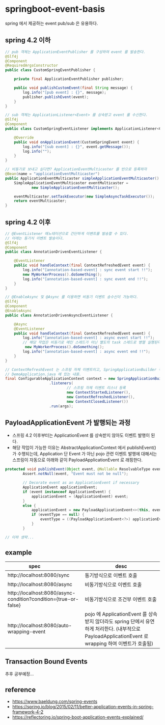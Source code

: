# springboot-event-basis
spring 에서 제공하는 event pub/sub 은 유용하다.

## spring 4.2 이하
```java
// pub 객체는 ApplicationEventPublisher 를 구성하여 event 를 발송한다.
@Slf4j
@Component
@RequiredArgsConstructor
public class CustomSpringEventPublisher {

    private final ApplicationEventPublisher publisher;

    public void publishCustomEvent(final String message) {
        log.info("[pub event] : {}", message);
        publisher.publishEvent(event);
    }
}

// sub 객체는 ApplicationListener<Event> 를 상속받고 event 룰 수신한다.
@Slf4j
@Component
public class CustomSpringEventListener implements ApplicationListener<CustomSpringEvent> {

    @Override
    public void onApplicationEvent(CustomSpringEvent event) {
        log.info("[sub event] : {}", event.getMessage());
        log.info("");
    }
}

// 비동기로 보내고 싶다면? ApplicationEventMulticaster 를 빈으로 등록하자
@Bean(name = "applicationEventMulticaster")
public ApplicationEventMulticaster simpleApplicationEventMulticaster() {
    SimpleApplicationEventMulticaster eventMulticaster =
            new SimpleApplicationEventMulticaster();

    eventMulticaster.setTaskExecutor(new SimpleAsyncTaskExecutor());
    return eventMulticaster;
}
```

## spring 4.2 이후
```java
// @EventListener 애노테이션으로 간단하게 이벤트를 발송할 수 있다.
// 아래는 동기식 이벤트 발송이다.
@Slf4j
@Component
public class AnnotationDrivenEventListener {

    @EventListener
    public void handleContext(final ContextRefreshedEvent event) {
        log.info("[annotation-based-event] : sync event start !!");
        new MyWorkerProcess().doSomething();
        log.info("[annotation-based-event] : sync event end !!");
    }
}

// @EnableAsync 및 @Async 를 이용하면 비동기 이벤트 송수신이 가능하다.
@Slf4j
@Component
@EnableAsync
public class AnnotationDrivenAsyncEventListener {

    @Async
    @EventListener
    public void handleContext(final ContextRefreshedEvent event) {
        log.info("[annotation-based-event] : async event start !!");
        // 해당 작업은 비동기로 메인 스레드가 아닌 별도의 task 스레드로 병렬 실행된다.
         new MyWorkerProcess().doSomething();
        log.info("[annotation-based-event] : async event end !!");
    }
}

// ContextRefreshEvent 는 스프링 자체 이벤트이고, SpringApplicationBuilder 객체에서 별도로 listener() 를 등록해주어야 한다.
// DemoApplication.java 에 있는 내용.
final ConfigurableApplicationContext context = new SpringApplicationBuilder(DemoApplication.class)
                    .listeners(
                            // 스프링 자제 이벤트 리스너 등록
                            new ContextStartedListener(),
                            new ContextRefreshedListener(),
                            new ContextClosedListener())
                    .run(args);
```

## PayloadApplicationEvent 가 발행되는 과정
* 스프링 4.2 이후부터는 ApplicationEvent 를 상속받지 않아도 이벤트 발행이 된다.
* 해당 작업이 가능한 이유는 AbstractApplicationContext 에서 publishEvent() 가 수행되는데, Application 단 Event 가 아닌 pojo 관련 이벤트 발행에 대해서는 스프링이 자동으로 아래와 같이 PayloadApplicationEvent 로 래핑한다.

```java
protected void publishEvent(Object event, @Nullable ResolvableType eventType) {
		Assert.notNull(event, "Event must not be null");

		// Decorate event as an ApplicationEvent if necessary
		ApplicationEvent applicationEvent;
		if (event instanceof ApplicationEvent) {
			applicationEvent = (ApplicationEvent) event;
		}
		else {
			applicationEvent = new PayloadApplicationEvent<>(this, event);
			if (eventType == null) {
				eventType = ((PayloadApplicationEvent<?>) applicationEvent).getResolvableType();
			}
		}

// 이하 생략...
```

## example
|spec &nbsp; &nbsp; &nbsp; &nbsp; &nbsp; &nbsp; &nbsp;|desc|
|---|---|
|http://localhost:8080/sync|동기방식으로 이벤트 호출|
|http://localhost:8080/async|비동기방식으로 이벤트 호출|
|http://localhost:8080/async-condition?condition={true-or-false}|비동기방식으로 조건부 이벤트 호출|
|http://localhost:8080/auto-wrapping-event|pojo 에 ApplicationEvent 를 상속받지 않더라도 spring 단에서 유연하게 처리한다. (내부적으로 PayloadApplicationEvent 로 wrapping 하여 이벤트가 호출됨)|

## Transaction Bound Events
추후 공부예정...

## reference 
* https://www.baeldung.com/spring-events
* https://spring.io/blog/2015/02/11/better-application-events-in-spring-framework-4-2
* https://reflectoring.io/spring-boot-application-events-explained/